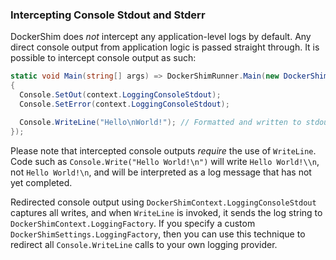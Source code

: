 ### Intercepting Console Stdout and Stderr

DockerShim does *not* intercept any application-level logs by default. Any direct console output from application logic is passed straight through. It is possible to intercept console output as such:

```C#
static void Main(string[] args) => DockerShimRunner.Main(new DockerShimSettings(), context =>
{
  Console.SetOut(context.LoggingConsoleStdout);
  Console.SetError(context.LoggingConsoleStdout);

  Console.WriteLine("Hello\nWorld!"); // Formatted and written to stdout as one line, not two
});
```

Please note that intercepted console outputs *require* the use of `WriteLine`. Code such as `Console.Write("Hello World!\n")` will write `Hello World!\\n`, not `Hello World!\n`, and will be interpreted as a log message that has not yet completed.

Redirected console output using `DockerShimContext.LoggingConsoleStdout` captures all writes, and when `WriteLine` is invoked, it sends the log string to `DockerShimContext.LoggingFactory`. If you specify a custom `DockerShimSettings.LoggingFactory`, then you can use this technique to redirect all `Console.WriteLine` calls to your own logging provider.
